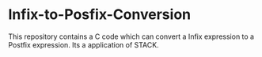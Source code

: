 # Infix-to-Posfix-Conversion
This repository contains a C code which can convert a Infix expression to a Postfix expression. Its a application of STACK.
